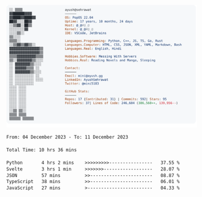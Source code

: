 <a href="https://github.com/AyushSehrawat/AyushSehrawat">
  <picture>
    <source media="(prefers-color-scheme: dark)" srcset="https://raw.githubusercontent.com/AyushSehrawat/AyushSehrawat/main/dark_mode.svg">
    <img alt="Andrew Grant's GitHub Profile README" src="https://raw.githubusercontent.com/AyushSehrawat/AyushSehrawat/main/light_mode.svg">
  </picture>
</a>

<!--START_SECTION:waka-->

```txt
From: 04 December 2023 - To: 11 December 2023

Total Time: 10 hrs 36 mins

Python       4 hrs 2 mins    >>>>>>>>>----------------   37.55 %
Svelte       3 hrs 1 min     >>>>>>>------------------   28.07 %
JSON         57 mins         >>-----------------------   08.87 %
TypeScript   38 mins         >>-----------------------   06.01 %
JavaScript   27 mins         >------------------------   04.33 %
```

<!--END_SECTION:waka-->
